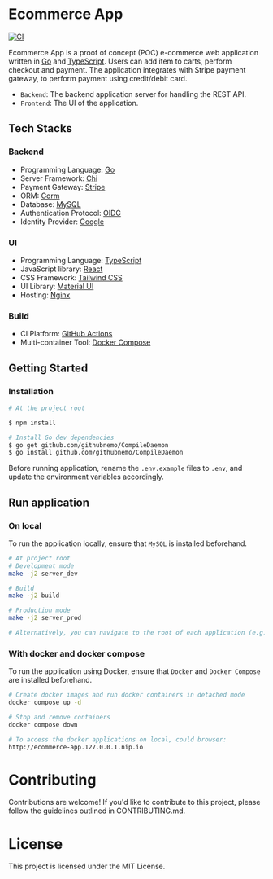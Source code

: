# Ecommerce App

[![CI](https://github.com/ckng0221/ecommerce-app/actions/workflows/ci.yml/badge.svg)](https://github.com/ckng0221/ecommerce-app/actions/workflows/ci.yml)

Ecommerce App is a proof of concept (POC) e-commerce web application written in [Go](https://go.dev/) and [TypeScript](https://www.typescriptlang.org/). Users can add item to carts, perform checkout and payment. The application integrates with Stripe payment gateway, to perform payment using credit/debit card.

- `Backend`: The backend application server for handling the REST API.
- `Frontend`: The UI of the application.

## Tech Stacks

### Backend

- Programming Language: [Go](https://go.dev/)
- Server Framework: [Chi](https://go-chi.io/)
- Payment Gateway: [Stripe](https://stripe.com)
- ORM: [Gorm](https://gorm.io/)
- Database: [MySQL](https://www.mysql.com/)
- Authentication Protocol: [OIDC](https://openid.net/developers/how-connect-works/)
- Identity Provider: [Google](https://developers.google.com/identity)

### UI

- Programming Language: [TypeScript](https://www.typescriptlang.org/)
- JavaScript library: [React](https://react.dev/)
- CSS Framework: [Tailwind CSS](https://tailwindcss.com/)
- UI Library: [Material UI](https://mui.com/)
- Hosting: [Nginx](https://nginx.org/en/)

### Build

- CI Platform: [GitHub Actions](https://github.com/features/actions)
- Multi-container Tool: [Docker Compose](https://docs.docker.com/compose/)

## Getting Started

### Installation

```bash
# At the project root

$ npm install

# Install Go dev dependencies
$ go get github.com/githubnemo/CompileDaemon
$ go install github.com/githubnemo/CompileDaemon
```

Before running application, rename the `.env.example` files to `.env`, and update the environment variables accordingly.

## Run application

### On local

To run the application locally, ensure that `MySQL` is installed beforehand.

```bash
# At project root
# Development mode
make -j2 server_dev

# Build
make -j2 build

# Production mode
make -j2 server_prod

# Alternatively, you can navigate to the root of each application (e.g., ./apps/api) and run the npm scripts to run the particular application only.
```

### With docker and docker compose

To run the application using Docker, ensure that `Docker` and `Docker Compose` are installed beforehand.

```bash
# Create docker images and run docker containers in detached mode
docker compose up -d

# Stop and remove containers
docker compose down

# To access the docker applications on local, could browser:
http://ecommerce-app.127.0.0.1.nip.io
```

# Contributing

Contributions are welcome! If you'd like to contribute to this project, please follow the guidelines outlined in CONTRIBUTING.md.

# License

This project is licensed under the MIT License.
